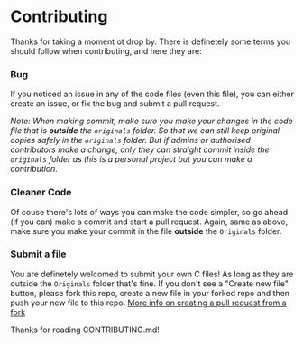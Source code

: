 # Contributing

Thanks for taking a moment ot drop by. There is definetely some terms you should follow when contributing, and here they are:

### Bug
If you noticed an issue in any of the code files (even this file), you can either create an issue, or fix the bug and submit a pull request. 

*Note: When making commit, make sure you make your changes in the code file that is **outside** the `originals` folder. So that we can still keep original copies safely in the `originals` folder. But if admins or authorised contributors make a change, only they can straight commit inside the `originals` folder as this is a personal project but you can make a contribution.*


### Cleaner Code
Of couse there's lots of ways you can make the code simpler, so go ahead (if you can) make a commit and start a pull request. Again, same as above, make sure you make your commit in the file **outside** the `Originals` folder.


### Submit a file
You are definetely welcomed to submit your own C files! As long as they are outside the `Originals` folder that's fine. If you don't see a "Create new file" button, please fork this repo, create a new file in your forked repo and then push your new file to this repo. [More info on creating a pull request from a fork](https://help.github.com/en/articles/creating-a-pull-request-from-a-fork)

Thanks for reading CONTRIBUTING.md!
